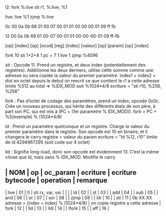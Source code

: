 l2:		fork %:live
		sti r1, %:live, %1

live:	live %1
		zjmp %:live

0c 00 0a 0b 68 01 00 07 00 01 01 00 00 00 01 09 ff fb

  12    00 0a    0b    68      01      00-07     00-01      01   00-00-00-01  09    ff-fb

 [op] [index]   [op]  [ocod]  [reg]   [index]   [valeur]   [op]    [param]   [op]   [index]

 fork    10     sti    1+2+4    1      pc + 7      1       live       1      zjmp   %4096

sti : Opcode 11. Prend un registre, et deux index (potentiellement des registres).
Additionne les deux derniers, utilise cette somme comme une adresse ou sera copiée
la valeur du premier paramètre.
index1 + index2 = dist en octet depuis le debut
on reecrit ce que contient le r1 a cette adresse
limite %512 au total => %IDX_MOD soit %1024*4/8
ecriture = "sti r10, %256, %256"

fork : Pas d’octet de codage des paramètres, prend un index, opcode 0x0c. Crée
		un nouveau processus, qui hérite des différents états de son père, à part son PC,
		qui est mis à (PC + (1er paramètre % IDX_MOD)).
	    fork = PC + %5(exemple) % (1024*4/8)



ld : Prend un paramètre quelconque et un registre. Charge la valeur du premier
paramètre dans le registre. Son opcode est 10 en binaire, et il changera le carry
registre = valeur du param
ecriture = "ld %12, r10"
limite de ld 4294967295 (soit code sur 4 octet)

lld : Signifie long-load, donc son opcode est évidemment 13. C’est la même chose
que ld, mais sans % IDX_MOD. Modifie le carry.

 |  NOM   |  op  |  oc_param |     ecriture         | ecriture bytecode |  operation                                      |       remarque
--------------------------------------------------------------------------------------------------------------------------------------------------
 |  live  |  01  |     0     |   sti rx, var, var   |                   |                                                 |
 |	ld    |  02  |
 |	st    |  03  |
 |	add   |  04  |
 |	sub   |  05  |
 |	and   |  06  |
 |	or    |  07  |
 |	xor   |  08  |
 |	zjmp  |  09  |
 |	ldi   |  10  |
 |	sti   |  11  |                                      0b XX XX                             adresse = (index + index) % (1024*4/8)          | on copie registre a cette adresse
 |	fork  |  12  |
 |	lld   |  13  |
 |	lldi  |  14  |
 |	lfork |  15  |
 |	aff   |  16  |